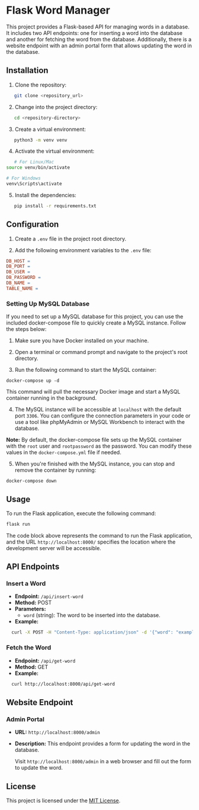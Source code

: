 # Flask Word Manager

This project provides a Flask-based API for managing words in a database. It includes two API endpoints: one for inserting a word into the database and another for fetching the word from the database. Additionally, there is a website endpoint with an admin portal form that allows updating the word in the database.

## Installation

1. Clone the repository:

```bash
   git clone <repository_url>
```

2. Change into the project directory:

```bash
   cd <repository-directory>
```

3. Create a virtual environment:

```bash
   python3 -m venv venv
```

4. Activate the virtual environment:

```bash
   # For Linux/Mac
source venv/bin/activate

# For Windows
venv\Scripts\activate

```

5. Install the dependencies:

```bash
   pip install -r requirements.txt
```

## Configuration

1. Create a `.env` file in the project root directory.

2. Add the following environment variables to the `.env` file:


```makefile
DB_HOST = 
DB_PORT = 
DB_USER = 
DB_PASSWORD = 
DB_NAME = 
TABLE_NAME = 
```

### Setting Up MySQL Database

If you need to set up a MySQL database for this project, you can use the included docker-compose file to quickly create a MySQL instance. Follow the steps below:

1. Make sure you have Docker installed on your machine.

2. Open a terminal or command prompt and navigate to the project's root directory.

3. Run the following command to start the MySQL container:

```
docker-compose up -d
```

This command will pull the necessary Docker image and start a MySQL container running in the background.

4. The MySQL instance will be accessible at `localhost` with the default port `3306`. You can configure the connection parameters in your code or use a tool like phpMyAdmin or MySQL Workbench to interact with the database.

**Note:** By default, the docker-compose file sets up the MySQL container with the `root` user and `rootpassword` as the password. You can modify these values in the `docker-compose.yml` file if needed.

5. When you're finished with the MySQL instance, you can stop and remove the container by running:

```
docker-compose down
```


## Usage

To run the Flask application, execute the following command:

```bash
flask run
```


The code block above represents the command to run the Flask application, and the URL `http://localhost:8000/` specifies the location where the development server will be accessible.


## API Endpoints

### Insert a Word

- **Endpoint:** `/api/insert-word`
- **Method:** POST
- **Parameters:**
  - `word` (string): The word to be inserted into the database.
- **Example:**

```bash
  curl -X POST -H "Content-Type: application/json" -d '{"word": "example"}' http://localhost:8000/api/insert-word
  ```


### Fetch the Word

- **Endpoint:** `/api/get-word`
- **Method:** GET
- **Example:**

```bash
  curl http://localhost:8000/api/get-word
```

## Website Endpoint

### Admin Portal

- **URL:** `http://localhost:8000/admin`
- **Description:** This endpoint provides a form for updating the word in the database.

  Visit `http://localhost:8000/admin` in a web browser and fill out the form to update the word.


## License

This project is licensed under the [MIT License](LICENSE).
